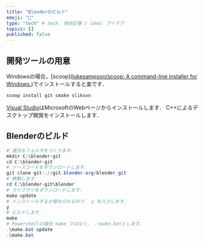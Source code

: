 ```yaml
---
title: "Blenderのビルド"
emoji: "🐡"
type: "tech" # tech: 技術記事 / idea: アイデア
topics: []
published: false
---
```


## 開発ツールの用意
Windowsの場合，[scoop]([lukesampson/scoop: A command-line installer for Windows.](https://github.com/lukesampson/scoop))でインストールすると楽です．
```
scoop install git cmake sliksvn
```

[Visual Studio](https://visualstudio.microsoft.com/)はMicrosoftのWebページからインストールします．
C++によるデスクトップ開発をインストールします．

## Blenderのビルド

```ps1
# 適当なフォルダをつくります．
mkdir C:\blender-git
cd C:\blender-git
# ソースコードをダウンロードします．
git clone git:://git.blender.org/blender.git
# 移動します．
cd C:\blender-git\blender
# ライブラリをダウンロードします．
make update
# インストールするか尋ねられるので， y を入力します．
y
# ビルドします．
make
# Powershellの場合 make ではなく， .\make.batとします．
.\make.bat update
.\make.bat
```


